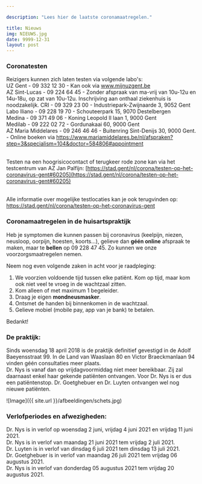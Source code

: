 ```yaml
---

description: "Lees hier de laatste coronamaatregelen."

title: Nieuws
img: NIEUWS.jpg
date: 9999-12-31
layout: post
---
```


### Coronatesten
Reizigers kunnen zich laten testen via volgende labo's:<br>
UZ Gent - 09 332 12 30 - Kan ook via www.mijnuzgent.be <br>
AZ Sint-Lucas - 09 224 64 45 - Zonder afspraak van ma-vrij van 10u-12u en 14u-18u, op zat van 10u-12u. Inschrijving aan onthaal
ziekenhuis is noodzakelijk. <be>
CRI - 09 329 23 00 - Industriepark-Zwijnaarde 3, 9052 Gent <br>
Labo Iliano - 09 228 19 70 - Schouteerpark 15, 9070 Destelbergen <br>
Medina - 09 371 49 06 - Koning Leopold II laan 1, 9000 Gent <br>
Medilab - 09 222 02 72 - Gordunakaai 60, 9000 Gent <br>
AZ Maria Middelares - 09 246 46 46 - Buitenring Sint-Denijs 30, 9000 Gent. - Online boeken via
https://www.mariamiddelares.be/nl/afspraken?step=3&specialism=104&doctor=584806#appointment <br> <br>

Testen na een hoogrisicocontact of terugkeer rode zone kan via het testcentrum van AZ Jan Palfijn: [https://stad.gent/nl/corona/testen-op-het-coronavirus-gent#60205](https://stad.gent/nl/corona/testen-op-het-coronavirus-gent#60205)<br><br>

Alle informatie over mogelijke testlocaties kan je ook terugvinden op: 
[https://stad.gent/nl/corona/testen-op-het-coronavirus-gent ](https://stad.gent/nl/corona/testen-op-het-coronavirus-gent)<br>

### Coronamaatregelen in de huisartspraktijk
Heb je symptomen die kunnen passen bij coronavirus (keelpijn, niezen, neusloop, oorpijn, hoesten, koorts...), gelieve dan **géén online** afspraak te maken, maar te **bellen** op 09 228 47 45. Zo kunnen we onze voorzorgsmaatregelen nemen.<br>

Neem nog even volgende zaken in acht voor je raadpleging: <br>

1. We voorzien voldoende tijd tussen elke patiënt. Kom op tijd, maar kom ook niet veel te vroeg in de wachtzaal zitten. <br>
2. Kom alleen of met maximum 1 begeleider.<br>
3. Draag je eigen **mondneusmasker**.<br>
4. Ontsmet de handen bij binnenkomen in de wachtzaal.<br>
5. Gelieve mobiel (mobile pay, app van je bank) te betalen. <br>

Bedankt!<br>

### De praktijk:

Sinds woensdag 18 april 2018 is de praktijk definitief gevestigd in de Adolf Baeyensstraat 99. In de Land van Waaslaan 80 en Victor Braeckmanlaan 94 vinden géén consultaties meer plaats. <br>
Dr. Nys is vanaf dan op vrijdagvoormiddag niet meer bereikbaar. Zij zal daarnaast enkel haar gekende patiënten ontvangen. Voor Dr. Nys is er dus een patiëntenstop. Dr. Goetghebuer en Dr. Luyten ontvangen wel nog nieuwe patiënten. <br> 

![Image]({{ site.url }}/afbeeldingen/schets.jpg)



### Verlofperiodes en afwezigheden:

Dr. Nys is in verlof op woensdag 2 juni, vrijdag 4 juni 2021 en vrijdag 11 juni 2021. <br>
Dr. Nys is in verlof van maandag 21 juni 2021 tem vrijdag 2 juli 2021. <br>
Dr. Luyten is in verlof van dinsdag 6 juli 2021 tem dinsdag 13 juli 2021. <br>
Dr. Goetghebuer is in verlof van maandag 26 juli 2021 tem vrijdag 06 augustus 2021. <br>
Dr. Nys is in verlof van donderdag 05 augustus 2021 tem vrijdag 20 augustus 2021.


